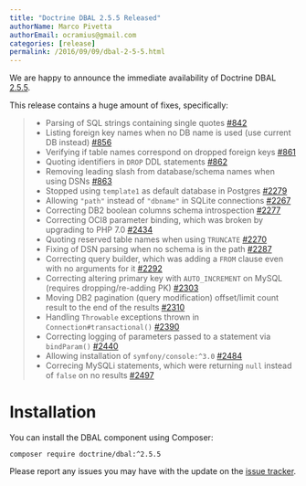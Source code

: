 ```yaml
---
title: "Doctrine DBAL 2.5.5 Released"
authorName: Marco Pivetta
authorEmail: ocramius@gmail.com
categories: [release]
permalink: /2016/09/09/dbal-2-5-5.html
---
```

We are happy to announce the immediate availability of Doctrine DBAL
[2.5.5](https://github.com/doctrine/dbal/releases/tag/v2.5.5).

This release contains a huge amount of fixes, specifically:

> -   Parsing of SQL strings containing single quotes
>     [\#842](https://github.com/doctrine/common/pull/842)
> -   Listing foreign key names when no DB name is used (use current DB
>     instead) [\#856](https://github.com/doctrine/common/pull/856)
> -   Verifying if table names correspond on dropped foreign keys
>     [\#861](https://github.com/doctrine/common/pull/861)
> -   Quoting identifiers in `DROP` DDL statements
>     [\#862](https://github.com/doctrine/common/pull/862)
> -   Removing leading slash from database/schema names when using DSNs
>     [\#863](https://github.com/doctrine/common/pull/863)
> -   Stopped using `template1` as default database in Postgres
>     [\#2279](https://github.com/doctrine/common/pull/2279)
> -   Allowing `"path"` instead of `"dbname"` in SQLite connections
>     [\#2267](https://github.com/doctrine/common/pull/2267)
> -   Correcting DB2 boolean columns schema introspection
>     [\#2277](https://github.com/doctrine/common/pull/2277)
> -   Correcting OCI8 parameter binding, which was broken by upgrading
>     to PHP 7.0 [\#2434](https://github.com/doctrine/common/pull/2434)
> -   Quoting reserved table names when using `TRUNCATE`
>     [\#2270](https://github.com/doctrine/common/pull/2270)
> -   Fixing of DSN parsing when no schema is in the path
>     [\#2287](https://github.com/doctrine/common/pull/2287)
> -   Correcting query builder, which was adding a `FROM` clause even
>     with no arguments for it
>     [\#2292](https://github.com/doctrine/common/pull/2292)
> -   Correcting altering primary key with `AUTO_INCREMENT` on MySQL
>     (requires dropping/re-adding PK)
>     [\#2303](https://github.com/doctrine/common/pull/2303)
> -   Moving DB2 pagination (query modification) offset/limit count
>     result to the end of the results
>     [\#2310](https://github.com/doctrine/common/pull/2310)
> -   Handling `Throwable` exceptions thrown in
>     `Connection#transactional()`
>     [\#2390](https://github.com/doctrine/common/pull/2390)
> -   Correcting logging of parameters passed to a statement via
>     `bindParam()`
>     [\#2440](https://github.com/doctrine/common/pull/2440)
> -   Allowing installation of `symfony/console:^3.0`
>     [\#2484](https://github.com/doctrine/common/pull/2484)
> -   Correcing MySQLi statements, which were returning `null` instead
>     of `false` on no results
>     [\#2497](https://github.com/doctrine/common/pull/2497)

Installation
============

You can install the DBAL component using Composer:

~~~~ {.sourceCode .shell}
composer require doctrine/dbal:^2.5.5
~~~~

Please report any issues you may have with the update on the [issue
tracker](https://github.com/doctrine/dbal/issues).
